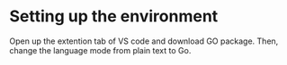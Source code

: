 # Setting up the environment
Open up the extention tab of VS code and download GO package.
Then, change the language mode from plain text to Go.

